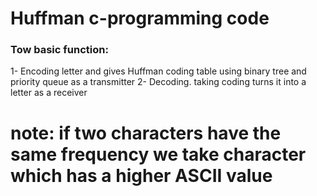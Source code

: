 # Huffman c-programming code


### Tow basic function:
1- Encoding letter and gives Huffman coding table using binary tree and priority queue as a transmitter
2- Decoding. taking coding turns it into a letter as a receiver

# note: if two characters have the same frequency we take character which has a higher ASCII value
